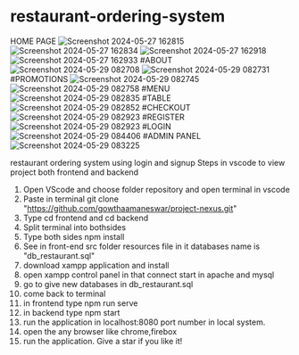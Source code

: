 # restaurant-ordering-system
HOME PAGE
![Screenshot 2024-05-27 162815](https://github.com/gowthaamaneswar/project-nexus/assets/101704394/18fedc05-1f29-4e27-a2b5-d4a3fdf47f72)
![Screenshot 2024-05-27 162834](https://github.com/gowthaamaneswar/project-nexus/assets/101704394/0cd4ed8e-98d6-4b7f-ab5f-a19ed391ec01)
![Screenshot 2024-05-27 162918](https://github.com/gowthaamaneswar/project-nexus/assets/101704394/172f84df-38c7-4b28-af9c-368a31f96a7d)
![Screenshot 2024-05-27 162933](https://github.com/gowthaamaneswar/project-nexus/assets/101704394/ec9aae8f-0cdb-443d-865e-e5c5838f67dc)
#ABOUT
![Screenshot 2024-05-29 082708](https://github.com/gowthaamaneswar/project-nexus/assets/101704394/0f6edf99-acef-4090-8900-8a68d30383bf)
![Screenshot 2024-05-29 082731](https://github.com/gowthaamaneswar/project-nexus/assets/101704394/1ffe843c-c8e8-4089-a6f2-4e536dba309d)
#PROMOTIONS
![Screenshot 2024-05-29 082745](https://github.com/gowthaamaneswar/project-nexus/assets/101704394/dea86f56-add4-43f6-855b-1419bd8d50a0)
![Screenshot 2024-05-29 082758](https://github.com/gowthaamaneswar/project-nexus/assets/101704394/1185c194-4f91-495c-a79c-212f13e28fed)
#MENU
![Screenshot 2024-05-29 082835](https://github.com/gowthaamaneswar/project-nexus/assets/101704394/8dd08dbb-45ba-4b09-aba6-2c2ecc5629c8)
#TABLE
![Screenshot 2024-05-29 082852](https://github.com/gowthaamaneswar/project-nexus/assets/101704394/4712e33d-4749-4aa1-90e5-5aaa389f831a)
#CHECKOUT
![Screenshot 2024-05-29 082923](https://github.com/gowthaamaneswar/project-nexus/assets/101704394/cc9b550c-46b6-4879-862a-dcfb3a478282)
#REGISTER
![Screenshot 2024-05-29 082923](https://github.com/gowthaamaneswar/project-nexus/assets/101704394/b8bb0d92-00ee-4535-be3e-7feebc560e8f)
#LOGIN
![Screenshot 2024-05-29 084406](https://github.com/gowthaamaneswar/project-nexus/assets/101704394/5a9b6511-5d85-4740-bba4-794a74c7b515)
#ADMIN PANEL
![Screenshot 2024-05-29 083225](https://github.com/gowthaamaneswar/project-nexus/assets/101704394/d323b0ef-ccfd-47a7-b545-494f00060e40)

 restaurant ordering system using login and signup 
 Steps in vscode to view project both frontend and backend
 1. Open VScode and choose folder repository and open terminal in vscode
 2. Paste in terminal git clone "https://github.com/gowthaamaneswar/project-nexus.git"
 3. Type cd frontend and cd backend
 4. Split terminal into bothsides
 5. Type both sides npm install
 6. See in front-end src folder resources file in it databases name is "db_restaurant.sql"
 7. download xampp application and install
 8. open xampp control panel in that connect start in apache and mysql
 9. go to give new databases in db_restaurant.sql
 10. come back to terminal
 11. in frontend type npm run serve
 12. in backend type npm start 
 13. run the application in localhost:8080 port number in local system.
 14. open the any browser like chrome,firebox
 15. run the application.
Give a star if you like it!
